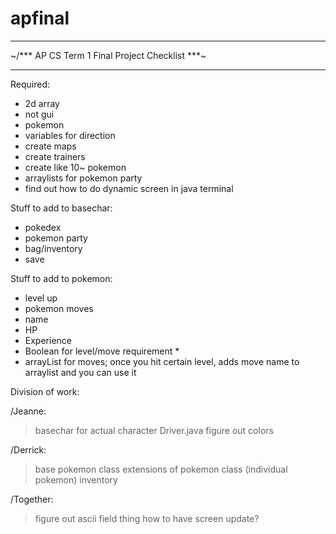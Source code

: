 apfinal
=======

  ___________________________________________
~/*** AP CS Term 1 Final Project Checklist ***\~
 _____________________________________________

Required:
- 2d array
- not gui
- pokemon
- variables for direction
- create maps
- create trainers
- create like 10~ pokemon
- arraylists for pokemon party
- find out how to do dynamic screen in java terminal


Stuff to add to basechar:
- pokedex
- pokemon party
- bag/inventory
- save

Stuff to add to pokemon:
- level up
- pokemon moves
- name
- HP
- Experience
- Boolean for level/move requirement *
- arrayList for moves; once you hit certain level, adds move name to arraylist
  and you can use it

Division of work:

 /Jeanne:
> basechar for actual character
> Driver.java
> figure out colors

 /Derrick:
> base pokemon class
> extensions of pokemon class (individual pokemon)
> inventory

/Together:
> figure out ascii field thing
> how to have screen update?
